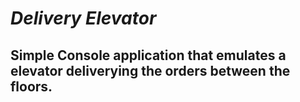 # *Delivery Elevator*

## Simple Console application that emulates a elevator deliverying the orders between the floors.
